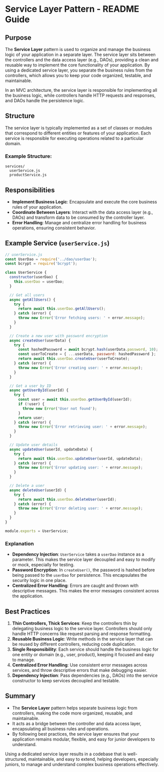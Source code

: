 # Service Layer Pattern - README Guide

## Purpose
The **Service Layer** pattern is used to organize and manage the business logic of your application in a separate layer. The service layer sits between the controllers and the data access layer (e.g., DAOs), providing a clean and reusable way to implement the core functionality of your application. By using a dedicated service layer, you separate the business rules from the controllers, which allows you to keep your code organized, testable, and maintainable.

In an MVC architecture, the service layer is responsible for implementing all the business logic, while controllers handle HTTP requests and responses, and DAOs handle the persistence logic.

## Structure
The service layer is typically implemented as a set of classes or modules that correspond to different entities or features of your application. Each service is responsible for executing operations related to a particular domain.

### Example Structure:
```
services/
  userService.js
  productService.js
```

## Responsibilities
- **Implement Business Logic**: Encapsulate and execute the core business rules of your application.
- **Coordinate Between Layers**: Interact with the data access layer (e.g., DAOs) and transform data to be consumed by the controller layer.
- **Error Handling**: Manage and centralize error handling for business operations, ensuring consistent behavior.

## Example Service (`userService.js`)
```js
// userService.js
const UserDao = require('../dao/userDao');
const bcrypt = require('bcrypt');

class UserService {
  constructor(userDao) {
    this.userDao = userDao;
  }

  // Get all users
  async getAllUsers() {
    try {
      return await this.userDao.getAllUsers();
    } catch (error) {
      throw new Error('Error fetching users: ' + error.message);
    }
  }

  // Create a new user with password encryption
  async createUser(userData) {
    try {
      const hashedPassword = await bcrypt.hash(userData.password, 10);
      const userToCreate = { ...userData, password: hashedPassword };
      return await this.userDao.createUser(userToCreate);
    } catch (error) {
      throw new Error('Error creating user: ' + error.message);
    }
  }

  // Get a user by ID
  async getUserById(userId) {
    try {
      const user = await this.userDao.getUserById(userId);
      if (!user) {
        throw new Error('User not found');
      }
      return user;
    } catch (error) {
      throw new Error('Error retrieving user: ' + error.message);
    }
  }

  // Update user details
  async updateUser(userId, updateData) {
    try {
      return await this.userDao.updateUser(userId, updateData);
    } catch (error) {
      throw new Error('Error updating user: ' + error.message);
    }
  }

  // Delete a user
  async deleteUser(userId) {
    try {
      return await this.userDao.deleteUser(userId);
    } catch (error) {
      throw new Error('Error deleting user: ' + error.message);
    }
  }
}

module.exports = UserService;
```

### Explanation
- **Dependency Injection**: `UserService` takes a `userDao` instance as a parameter. This makes the service layer decoupled and easy to modify or mock, especially for testing.
- **Password Encryption**: In `createUser()`, the password is hashed before being passed to the `userDao` for persistence. This encapsulates the security logic in one place.
- **Centralized Error Handling**: Errors are caught and thrown with descriptive messages. This makes the error messages consistent across the application.

## Best Practices
1. **Thin Controllers, Thick Services**: Keep the controllers thin by delegating business logic to the service layer. Controllers should only handle HTTP concerns like request parsing and response formatting.
2. **Reusable Business Logic**: Write methods in the service layer that can be reused by different controllers, reducing code duplication.
3. **Single Responsibility**: Each service should handle the business logic for one entity or domain (e.g., user, product), keeping it focused and easy to manage.
4. **Centralized Error Handling**: Use consistent error messages across services, and throw descriptive errors that make debugging easier.
5. **Dependency Injection**: Pass dependencies (e.g., DAOs) into the service constructor to keep services decoupled and testable.

## Summary
- The **Service Layer** pattern helps separate business logic from controllers, making the code more organized, reusable, and maintainable.
- It acts as a bridge between the controller and data access layer, encapsulating all business rules and operations.
- By following best practices, the service layer ensures that your application remains modular, flexible, and easy for junior developers to understand.

Using a dedicated service layer results in a codebase that is well-structured, maintainable, and easy to extend, helping developers, especially juniors, to manage and understand complex business operations effectively.
